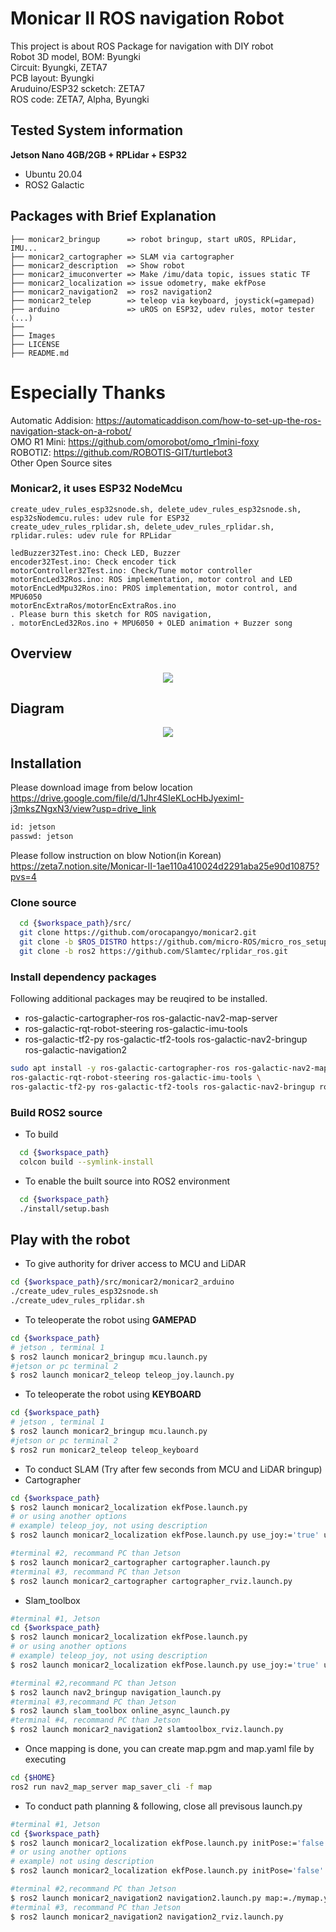 # Monicar II ROS navigation Robot
This project is about ROS Package for navigation with DIY robot  
Robot 3D model, BOM: Byungki  
Circuit: Byungki, ZETA7    
PCB layout: Byungki   
Aruduino/ESP32 scketch: ZETA7  
ROS code: ZETA7, Alpha, Byungki

## Tested System information

**Jetson Nano 4GB/2GB + RPLidar + ESP32**
* Ubuntu 20.04
* ROS2 Galactic

## Packages with Brief Explanation

```
├── monicar2_bringup      => robot bringup, start uROS, RPLidar, IMU...
├── monicar2_cartographer => SLAM via cartographer
├── monicar2_description  => Show robot
├── monicar2_imuconverter => Make /imu/data topic, issues static TF
├── monicar2_localization => issue odometry, make ekfPose
├── monicar2_navigation2  => ros2 navigation2
├── monicar2_telep        => teleop via keyboard, joystick(=gamepad)
├── arduino               => uROS on ESP32, udev rules, motor tester
(...)
├──
├── Images
├── LICENSE
├── README.md
```
# Especially Thanks
Automatic Addision: https://automaticaddison.com/how-to-set-up-the-ros-navigation-stack-on-a-robot/  
OMO R1 Mini: https://github.com/omorobot/omo_r1mini-foxy    
ROBOTIZ: https://github.com/ROBOTIS-GIT/turtlebot3       
Other Open Source sites   

### Monicar2, it uses ESP32 NodeMcu
```
create_udev_rules_esp32snode.sh, delete_udev_rules_esp32snode.sh, esp32sNodemcu.rules: udev rule for ESP32
create_udev_rules_rplidar.sh, delete_udev_rules_rplidar.sh, rplidar.rules: udev rule for RPLidar

ledBuzzer32Test.ino: Check LED, Buzzer
encoder32Test.ino: Check encoder tick
motorController32Test.ino: Check/Tune motor controller
motorEncLed32Ros.ino: ROS implementation, motor control and LED
motorEncLedMpu32Ros.ino: PROS implementation, motor control, and MPU6050
motorEncExtraRos/motorEncExtraRos.ino
. Please burn this sketch for ROS navigation,
. motorEncLed32Ros.ino + MPU6050 + OLED animation + Buzzer song
```

## Overview   
 <div align="center">
  <img src="images/monicar2_3car.png">    
</div>

## Diagram   
<div align="center">
  <img src="images/monicar2.png">   
</div>

## Installation
Please download image from below location   
https://drive.google.com/file/d/1Jhr4SIeKLocHbJyeximI-j3mksZNgxN3/view?usp=drive_link

```bash
id: jetson
passwd: jetson
```
Please follow instruction on blow Notion(in Korean)   
https://zeta7.notion.site/Monicar-II-1ae110a410024d2291aba25e90d10875?pvs=4

### Clone source

```bash
  cd {$workspace_path}/src/
  git clone https://github.com/orocapangyo/monicar2.git
  git clone -b $ROS_DISTRO https://github.com/micro-ROS/micro_ros_setup.git
  git clone -b ros2 https://github.com/Slamtec/rplidar_ros.git
```

### Install dependency packages

Following additional packages may be reuqired to be installed.  
- ros-galactic-cartographer-ros ros-galactic-nav2-map-server 
- ros-galactic-rqt-robot-steering ros-galactic-imu-tools 
- ros-galactic-tf2-py ros-galactic-tf2-tools ros-galactic-nav2-bringup ros-galactic-navigation2
```bash
sudo apt install -y ros-galactic-cartographer-ros ros-galactic-nav2-map-server \
ros-galactic-rqt-robot-steering ros-galactic-imu-tools \
ros-galactic-tf2-py ros-galactic-tf2-tools ros-galactic-nav2-bringup ros-galactic-navigation2
```

### Build ROS2 source

- To build

```bash
  cd {$workspace_path}
  colcon build --symlink-install
```

- To enable the built source into ROS2 environment

```bash
  cd {$workspace_path}
  ./install/setup.bash
```

## Play with the robot

- To give authority for driver access to MCU and LiDAR

```bash
cd {$workspace_path}/src/monicar2/monicar2_arduino
./create_udev_rules_esp32snode.sh
./create_udev_rules_rplidar.sh
```

- To teleoperate the robot using **GAMEPAD**
```bash
cd {$workspace_path}
# jetson , terminal 1
$ ros2 launch monicar2_bringup mcu.launch.py
#jetson or pc terminal 2
$ ros2 launch monicar2_teleop teleop_joy.launch.py
```

- To teleoperate the robot using **KEYBOARD**

```bash
cd {$workspace_path}
# jetson , terminal 1
$ ros2 launch monicar2_bringup mcu.launch.py
#jetson or pc terminal 2
$ ros2 run monicar2_teleop teleop_keyboard
```

- To conduct SLAM (Try after few seconds from MCU and LiDAR bringup)
- Cartographer
```bash
cd {$workspace_path}
$ ros2 launch monicar2_localization ekfPose.launch.py
# or using another options
# example) teleop_joy, not using description
$ ros2 launch monicar2_localization ekfPose.launch.py use_joy:='true' use_des:='false'

#terminal #2, recommand PC than Jetson
$ ros2 launch monicar2_cartographer cartographer.launch.py
#terminal #3, recommand PC than Jetson
$ ros2 launch monicar2_cartographer cartographer_rviz.launch.py
```
- Slam_toolbox
```bash
#terminal #1, Jetson
cd {$workspace_path}
$ ros2 launch monicar2_localization ekfPose.launch.py
# or using another options
# example) teleop_joy, not using description
$ ros2 launch monicar2_localization ekfPose.launch.py use_joy:='true' use_des:='false'

#terminal #2,recommand PC than Jetson
$ ros2 launch nav2_bringup navigation_launch.py
#terminal #3,recommand PC than Jetson
$ ros2 launch slam_toolbox online_async_launch.py
#terminal #4, recommand PC than Jetson
$ ros2 launch monicar2_navigation2 slamtoolbox_rviz.launch.py
```

- Once mapping is done, you can create map.pgm and map.yaml file by executing

```bash
cd {$HOME}
ros2 run nav2_map_server map_saver_cli -f map
```

- To conduct path planning & following, close all previsous launch.py
```bash
#terminal #1, Jetson
cd {$workspace_path}
$ ros2 launch monicar2_localization ekfPose.launch.py initPose:='false'
# or using another options
# example) not using description
$ ros2 launch monicar2_localization ekfPose.launch.py initPose='false' use_des:='false'

#terminal #2,recommand PC than Jetson
$ ros2 launch monicar2_navigation2 navigation2.launch.py map:=./mymap.yaml
#terminal #3, recommand PC than Jetson
$ ros2 launch monicar2_navigation2 navigation2_rviz.launch.py
```
